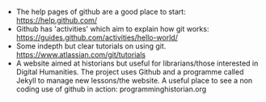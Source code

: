 * The help pages of github are a good place to start: https://help.github.com/ 
* Github has 'activities' which aim to explain how git works: https://guides.github.com/activities/hello-world/
* Some indepth but clear tutorials on using git. https://www.atlassian.com/git/tutorials
* A website aimed at historians but useful for librarians/those interested in Digital Humanities. The project uses Github and a programme called Jekyll to manage new lessons/the website. A useful place to see a non coding use of github in action: programminghistorian.org 
